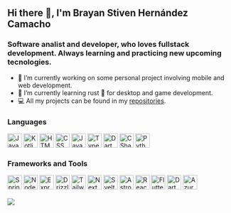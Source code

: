 ## Hi there 👋, I'm Brayan Stiven Hernández Camacho
### Software analist and developer, who loves fullstack development. Always learning and practicing new upcoming tecnologies.

- 🔭 I’m currently working on some personal project involving mobile and web development.
- 🌱 I’m currently learning rust 🦀 for desktop and game development.
- 💻 All my projects can be found in my [repositories](https://github.com/AxonDesigns?tab=repositories).

### Languages
<div class="display:flex;flex-direction:row;row-gap:16px;">
  <img src="https://svgl.app/library/java.svg" alt="Java" width="32" height="32"/>
  <img src="https://svgl.app/library/kotlin.svg" alt="Kotlin" width="32" height="32"/>
  <img src="https://svgl.app/library/html5.svg" alt="HTML5" width="32" height="32"/>
  <img src="https://svgl.app/library/css.svg" alt="CSS" width="32" height="32"/>
  <img src="https://svgl.app/library/javascript.svg" alt="Javascript" width="32" height="32"/>
  <img src="https://svgl.app/library/typescript.svg" alt="Typescript" width="32" height="32"/>
  <img src="https://svgl.app/library/dart.svg" alt="Dart" width="32" height="32"/>
  <img src="https://svgl.app/library/csharp.svg" alt="CSharp" width="32" height="32"/>
  <img src="https://svgl.app/library/python.svg" alt="Python" width="32" height="32"/>
</div>

### Frameworks and Tools
<div class="display:flex;flex-direction:row;row-gap:16px;">
  <img src="https://svgl.app/library/spring.svg" alt="Spring Boot" width="32" height="32"/>
  <img src="https://svgl.app/library/nodejs.svg" alt="Node JS" width="32" height="32"/>
  <img src="https://svgl.app/library/expressjs_dark.svg" alt="Express JS" width="32" height="32"/>
  <img src="https://svgl.app/library/drizzle-orm_dark.svg" alt="Drizzle ORM" width="32" height="32"/>
  <img src="https://svgl.app/library/tailwindcss.svg" alt="Tailwind CSS" width="32" height="32"/>
  <img src="https://svgl.app/library/nextjs_icon_dark.svg" alt="Next JS" width="32" height="32"/>
  <img src="https://svgl.app/library/svelte.svg" alt="Svelte" width="32" height="32"/>
  <img src="https://svgl.app/library/astro_dark.svg" alt="Astro" width="32" height="32"/>
  <img src="https://svgl.app/library/react.svg" alt="React" width="32" height="32"/>
  <img src="https://svgl.app/library/flutter.svg" alt="Flutter" width="32" height="32"/>
  <img src="https://dartfrog.vgv.dev/img/logo.svg" alt="Dart Frog" width="32" height="32"/>
  <img src="https://svgl.app/library/azure.svg" alt="Azure" width="32" height="32"/>
</div>
<br>
<img align="center" src="https://github-readme-stats.vercel.app/api/top-langs/?username=AxonDesigns&hide_progress=true&theme=dark&bg_color=0d1117&border_color=3d444d" />
